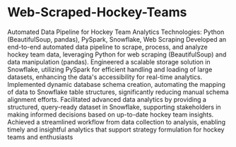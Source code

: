 # Web-Scraped-Hockey-Teams
Automated Data Pipeline for Hockey Team Analytics
Technologies: Python (BeautifulSoup, pandas), PySpark, Snowflake, Web
Scraping
Developed an end-to-end automated data pipeline to scrape, process, and
analyze hockey team data, leveraging Python for web scraping
(BeautifulSoup) and data manipulation (pandas).
Engineered a scalable storage solution in Snowflake, utilizing PySpark for
efficient handling and loading of large datasets, enhancing the data's
accessibility for real-time analytics.
Implemented dynamic database schema creation, automating the mapping of
data to Snowflake table structures, significantly reducing manual schema
alignment efforts.
Facilitated advanced data analytics by providing a structured, query-ready
dataset in Snowflake, supporting stakeholders in making informed decisions
based on up-to-date hockey team insights.
Achieved a streamlined workflow from data collection to analysis, enabling
timely and insightful analytics that support strategy formulation for hockey
teams and enthusiasts
